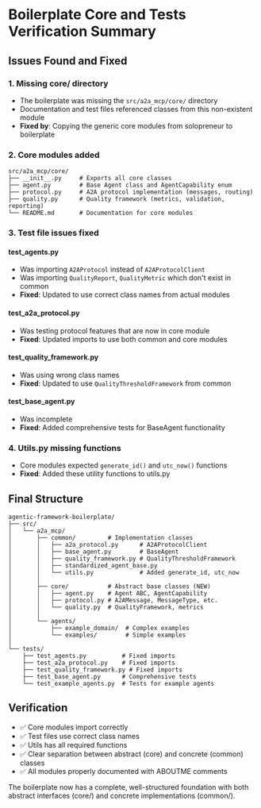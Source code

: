 # Boilerplate Core and Tests Verification Summary

## Issues Found and Fixed

### 1. **Missing core/ directory**
- The boilerplate was missing the `src/a2a_mcp/core/` directory
- Documentation and test files referenced classes from this non-existent module
- **Fixed by**: Copying the generic core modules from solopreneur to boilerplate

### 2. **Core modules added**
```
src/a2a_mcp/core/
├── __init__.py     # Exports all core classes
├── agent.py        # Base Agent class and AgentCapability enum
├── protocol.py     # A2A protocol implementation (messages, routing)
├── quality.py      # Quality framework (metrics, validation, reporting)
└── README.md       # Documentation for core modules
```

### 3. **Test file issues fixed**

#### test_agents.py
- Was importing `A2AProtocol` instead of `A2AProtocolClient`
- Was importing `QualityReport`, `QualityMetric` which don't exist in common
- **Fixed**: Updated to use correct class names from actual modules

#### test_a2a_protocol.py
- Was testing protocol features that are now in core module
- **Fixed**: Updated imports to use both common and core modules

#### test_quality_framework.py
- Was using wrong class names
- **Fixed**: Updated to use `QualityThresholdFramework` from common

#### test_base_agent.py
- Was incomplete
- **Fixed**: Added comprehensive tests for BaseAgent functionality

### 4. **Utils.py missing functions**
- Core modules expected `generate_id()` and `utc_now()` functions
- **Fixed**: Added these utility functions to utils.py

## Final Structure

```
agentic-framework-boilerplate/
├── src/
│   └── a2a_mcp/
│       ├── common/         # Implementation classes
│       │   ├── a2a_protocol.py      # A2AProtocolClient
│       │   ├── base_agent.py        # BaseAgent
│       │   ├── quality_framework.py # QualityThresholdFramework
│       │   ├── standardized_agent_base.py
│       │   └── utils.py             # Added generate_id, utc_now
│       │
│       ├── core/           # Abstract base classes (NEW)
│       │   ├── agent.py    # Agent ABC, AgentCapability
│       │   ├── protocol.py # A2AMessage, MessageType, etc.
│       │   └── quality.py  # QualityFramework, metrics
│       │
│       └── agents/
│           ├── example_domain/  # Complex examples
│           └── examples/        # Simple examples
│
└── tests/
    ├── test_agents.py          # Fixed imports
    ├── test_a2a_protocol.py    # Fixed imports
    ├── test_quality_framework.py # Fixed imports
    ├── test_base_agent.py      # Comprehensive tests
    └── test_example_agents.py  # Tests for example agents
```

## Verification

- ✅ Core modules import correctly
- ✅ Test files use correct class names
- ✅ Utils has all required functions
- ✅ Clear separation between abstract (core) and concrete (common) classes
- ✅ All modules properly documented with ABOUTME comments

The boilerplate now has a complete, well-structured foundation with both abstract interfaces (core/) and concrete implementations (common/).